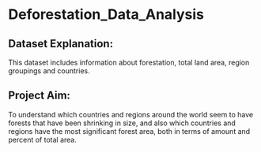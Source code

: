 # Deforestation_Data_Analysis

## Dataset Explanation:
This dataset includes information about forestation, total land area, region groupings and countries. 

## Project Aim:
To understand which countries and regions around the world seem to have forests that have been shrinking in size, and also which countries and regions have the most significant forest area, both in terms of amount and percent of total area. 
